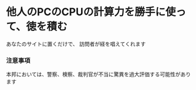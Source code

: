 # 他人のPCのCPUの計算力を勝手に使って、徳を積む

あなたのサイトに置くだけで、
訪問者が経を唱えてくれます


### 注意事項
本邦においては、警察、検察、裁判官が不当に驚異を過大評価する可能性があります
